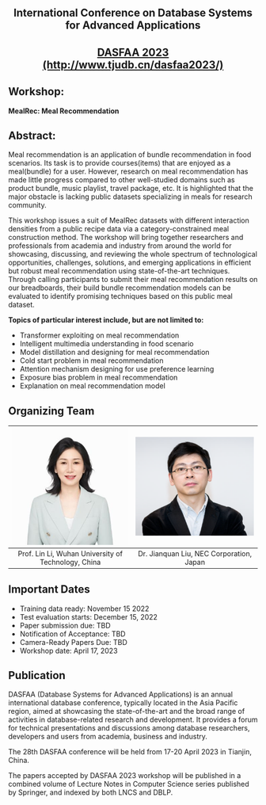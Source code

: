 
 <div align='center' > 
  <h2> International Conference on Database Systems for Advanced Applications </h2>
 </div>

 <div align='center' style = "vertical-align:middle"> 
  <h2> <a href="https://2021.ieeeicme.org/"> DASFAA 2023 </a><a href="https://2021.ieeeicme.org/">(http://www.tjudb.cn/dasfaa2023/)</a> </h2>
 </div>
 
## Workshop:
**MealRec: Meal Recommendation**


## Abstract:

Meal recommendation is an application of bundle recommendation in food scenarios. Its task is to provide courses(items) that are enjoyed as a meal(bundle) for a user. However, research on meal recommendation has made little progress compared to other well-studied domains such as product bundle, music playlist, travel package, etc. It is highlighted that the major obstacle is lacking public datasets specializing in meals for research community. 

This workshop issues a suit of MealRec datasets with different interaction densities from a public recipe data via a category-constrained meal construction method. The workshop will bring together researchers and professionals from academia and industry from around the world for showcasing, discussing, and reviewing the whole spectrum of technological opportunities, challenges, solutions, and emerging applications in efficient but robust meal recommendation using state-of-the-art techniques. Through calling participants to submit their meal recommendation results on our breadboards, their build bundle recommendation models can be evaluated to identify promising techniques based on this public meal dataset. 

**Topics of particular interest include, but are not limited to:**

* Transformer exploiting on meal recommendation
* Intelligent multimedia understanding in food scenario
* Model distillation and designing for meal recommendation
* Cold start problem in meal recommendation 
* Attention mechanism designing for use preference learning
* Exposure bias problem in meal recommendation
* Explanation on meal recommendation model

## Organizing Team

| ![avatar](./picture/1.png) |![avatar](./picture/2.png) |
| :-: | :-:|
|  Prof. Lin Li, Wuhan University of Technology, China |Dr. Jianquan Liu, NEC Corporation, Japan |


## Important Dates

* Training data ready: November 15 2022
* Test evaluation starts: December 15, 2022
* Paper submission due: TBD
* Notification of Acceptance: TBD
* Camera-Ready Papers Due: TBD
* Workshop date: April 17, 2023


## Publication

DASFAA (Database Systems for Advanced Applications) is an annual international database conference, typically located in the Asia Pacific region, aimed at showcasing the state-of-the-art and the broad range of activities in database-related research and development. It provides a forum for technical presentations and discussions among database researchers, developers and users from academia, business and industry.

The 28th DASFAA conference will be held from 17-20 April 2023 in Tianjin, China.

The papers accepted by DASFAA 2023 workshop will be published in a combined volume of Lecture Notes in Computer Science series published by Springer, and indexed by both LNCS and DBLP.
